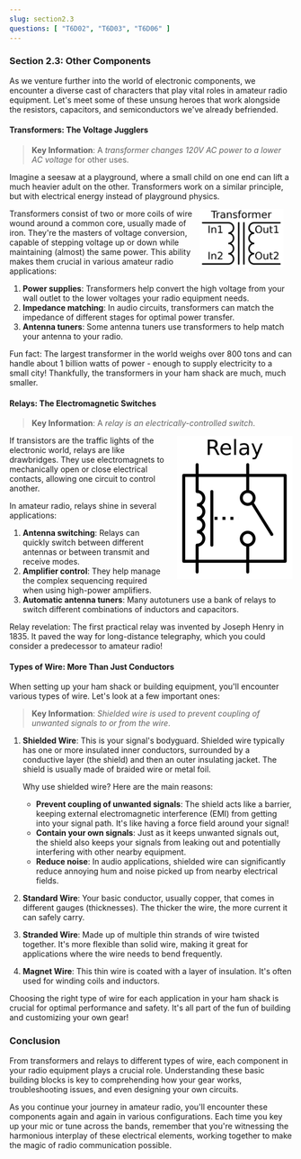 ```yaml
---
slug: section2.3
questions: [ "T6D02", "T6D03", "T6D06" ]
---
```


### Section 2.3: Other Components

As we venture further into the world of electronic components, we encounter a diverse cast of characters that play vital roles in amateur radio equipment. Let's meet some of these unsung heroes that work alongside the resistors, capacitors, and semiconductors we've already befriended.

#### Transformers: The Voltage Jugglers

> **Key Information**: A *transformer changes 120V AC power to a lower AC voltage* for other uses.

Imagine a seesaw at a playground, where a small child on one end can lift a much heavier adult on the other. Transformers work on a similar principle, but with electrical energy instead of playground physics.

<img src="../../../images/s2-3-transformer.svg" alt="Transformer schematic diagram" style="width: 150px; float: right; padding-right: 1rem; ">
Transformers consist of two or more coils of wire wound around a common core, usually made of iron. They're the masters of voltage conversion, capable of stepping voltage up or down while maintaining (almost) the same power. This ability makes them crucial in various amateur radio applications:

1. **Power supplies**: Transformers help convert the high voltage from your wall outlet to the lower voltages your radio equipment needs.
2. **Impedance matching**: In audio circuits, transformers can match the impedance of different stages for optimal power transfer.
3. **Antenna tuners**: Some antenna tuners use transformers to help match your antenna to your radio.

Fun fact: The largest transformer in the world weighs over 800 tons and can handle about 1 billion watts of power - enough to supply electricity to a small city! Thankfully, the transformers in your ham shack are much, much smaller.

#### Relays: The Electromagnetic Switches

> **Key Information**: A *relay is an electrically-controlled switch*.

<img src="../../../images/s2-3-relay.svg" alt="Relay schematic diagram" style="float: right; padding-left: 1rem;">

If transistors are the traffic lights of the electronic world, relays are like drawbridges. They use electromagnets to mechanically open or close electrical contacts, allowing one circuit to control another.

In amateur radio, relays shine in several applications:

1. **Antenna switching**: Relays can quickly switch between different antennas or between transmit and receive modes.
2. **Amplifier control**: They help manage the complex sequencing required when using high-power amplifiers.
3. **Automatic antenna tuners**: Many autotuners use a bank of relays to switch different combinations of inductors and capacitors.

Relay revelation: The first practical relay was invented by Joseph Henry in 1835. It paved the way for long-distance telegraphy, which you could consider a predecessor to amateur radio!

#### Types of Wire: More Than Just Conductors

When setting up your ham shack or building equipment, you'll encounter various types of wire. Let's look at a few important ones:

> **Key Information**: *Shielded wire is used to prevent coupling of unwanted signals to or from the wire*.

1. **Shielded Wire**: This is your signal's bodyguard. Shielded wire typically has one or more insulated inner conductors, surrounded by a conductive layer (the shield) and then an outer insulating jacket. The shield is usually made of braided wire or metal foil.

   Why use shielded wire? Here are the main reasons:
   - **Prevent coupling of unwanted signals**: The shield acts like a barrier, keeping external electromagnetic interference (EMI) from getting into your signal path. It's like having a force field around your signal!
   - **Contain your own signals**: Just as it keeps unwanted signals out, the shield also keeps your signals from leaking out and potentially interfering with other nearby equipment.
   - **Reduce noise**: In audio applications, shielded wire can significantly reduce annoying hum and noise picked up from nearby electrical fields.

2. **Standard Wire**: Your basic conductor, usually copper, that comes in different gauges (thicknesses). The thicker the wire, the more current it can safely carry.

3. **Stranded Wire**: Made up of multiple thin strands of wire twisted together. It's more flexible than solid wire, making it great for applications where the wire needs to bend frequently.

4. **Magnet Wire**: This thin wire is coated with a layer of insulation. It's often used for winding coils and inductors.

Choosing the right type of wire for each application in your ham shack is crucial for optimal performance and safety. It's all part of the fun of building and customizing your own gear!

### Conclusion

From transformers and relays to different types of wire, each component in your radio equipment plays a crucial role. Understanding these basic building blocks is key to comprehending how your gear works, troubleshooting issues, and even designing your own circuits.

As you continue your journey in amateur radio, you'll encounter these components again and again in various configurations. Each time you key up your mic or tune across the bands, remember that you're witnessing the harmonious interplay of these electrical elements, working together to make the magic of radio communication possible.
